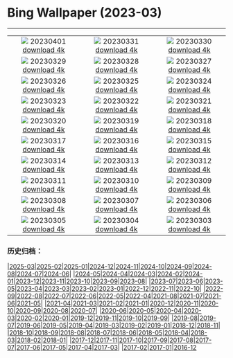 # Bing Wallpaper (2023-03)
**************
| | | |
|:-:|:-:|:-:|
| ![](https://www.bing.com/th?id=OHR.SteyrRiver_EN-US6366722389_1920x1080.jpg) 20230401 [download 4k](https://www.bing.com/th?id=OHR.SteyrRiver_EN-US6366722389_UHD.jpg) | ![](https://www.bing.com/th?id=OHR.PeacockFeathers_EN-US0365605509_1920x1080.jpg) 20230331 [download 4k](https://www.bing.com/th?id=OHR.PeacockFeathers_EN-US0365605509_UHD.jpg) | ![](https://www.bing.com/th?id=OHR.NuzzleManatee_EN-US6719438929_1920x1080.jpg) 20230330 [download 4k](https://www.bing.com/th?id=OHR.NuzzleManatee_EN-US6719438929_UHD.jpg) |
| ![](https://www.bing.com/th?id=OHR.MWDolomites_EN-US2413806289_1920x1080.jpg) 20230329 [download 4k](https://www.bing.com/th?id=OHR.MWDolomites_EN-US2413806289_UHD.jpg) | ![](https://www.bing.com/th?id=OHR.NYCClouds_EN-US7251713390_1920x1080.jpg) 20230328 [download 4k](https://www.bing.com/th?id=OHR.NYCClouds_EN-US7251713390_UHD.jpg) | ![](https://www.bing.com/th?id=OHR.WildAnza_EN-US9575120232_1920x1080.jpg) 20230327 [download 4k](https://www.bing.com/th?id=OHR.WildAnza_EN-US9575120232_UHD.jpg) |
| ![](https://www.bing.com/th?id=OHR.CecilBrewerStaircase_EN-US7912658969_1920x1080.jpg) 20230326 [download 4k](https://www.bing.com/th?id=OHR.CecilBrewerStaircase_EN-US7912658969_UHD.jpg) | ![](https://www.bing.com/th?id=OHR.WildGarlic_EN-US8549203860_1920x1080.jpg) 20230325 [download 4k](https://www.bing.com/th?id=OHR.WildGarlic_EN-US8549203860_UHD.jpg) | ![](https://www.bing.com/th?id=OHR.CloudsPatagonia_EN-US4941579050_1920x1080.jpg) 20230324 [download 4k](https://www.bing.com/th?id=OHR.CloudsPatagonia_EN-US4941579050_UHD.jpg) |
| ![](https://www.bing.com/th?id=OHR.LakePowellAerial_EN-US5762979140_1920x1080.jpg) 20230323 [download 4k](https://www.bing.com/th?id=OHR.LakePowellAerial_EN-US5762979140_UHD.jpg) | ![](https://www.bing.com/th?id=OHR.ColourDay_EN-US7730392026_1920x1080.jpg) 20230322 [download 4k](https://www.bing.com/th?id=OHR.ColourDay_EN-US7730392026_UHD.jpg) | ![](https://www.bing.com/th?id=OHR.PurpleCrocus_EN-US4432411089_1920x1080.jpg) 20230321 [download 4k](https://www.bing.com/th?id=OHR.PurpleCrocus_EN-US4432411089_UHD.jpg) |
| ![](https://www.bing.com/th?id=OHR.BarnOwlWinter_EN-US7295086574_1920x1080.jpg) 20230320 [download 4k](https://www.bing.com/th?id=OHR.BarnOwlWinter_EN-US7295086574_UHD.jpg) | ![](https://www.bing.com/th?id=OHR.MarsTars_EN-US7511744420_1920x1080.jpg) 20230319 [download 4k](https://www.bing.com/th?id=OHR.MarsTars_EN-US7511744420_UHD.jpg) | ![](https://www.bing.com/th?id=OHR.BallyvooneyCove_EN-US7329921498_1920x1080.jpg) 20230318 [download 4k](https://www.bing.com/th?id=OHR.BallyvooneyCove_EN-US7329921498_UHD.jpg) |
| ![](https://www.bing.com/th?id=OHR.ChengduPanda_EN-US7206176908_1920x1080.jpg) 20230317 [download 4k](https://www.bing.com/th?id=OHR.ChengduPanda_EN-US7206176908_UHD.jpg) | ![](https://www.bing.com/th?id=OHR.AgueroSpain_EN-US7079433596_1920x1080.jpg) 20230316 [download 4k](https://www.bing.com/th?id=OHR.AgueroSpain_EN-US7079433596_UHD.jpg) | ![](https://www.bing.com/th?id=OHR.CyprusMaze_EN-US7012705307_1920x1080.jpg) 20230315 [download 4k](https://www.bing.com/th?id=OHR.CyprusMaze_EN-US7012705307_UHD.jpg) |
| ![](https://www.bing.com/th?id=OHR.LionessesNap_EN-US6947230556_1920x1080.jpg) 20230314 [download 4k](https://www.bing.com/th?id=OHR.LionessesNap_EN-US6947230556_UHD.jpg) | ![](https://www.bing.com/th?id=OHR.TheaterRomania_EN-US6839059395_1920x1080.jpg) 20230313 [download 4k](https://www.bing.com/th?id=OHR.TheaterRomania_EN-US6839059395_UHD.jpg) | ![](https://www.bing.com/th?id=OHR.LongWharf_EN-US6625072596_1920x1080.jpg) 20230312 [download 4k](https://www.bing.com/th?id=OHR.LongWharf_EN-US6625072596_UHD.jpg) |
| ![](https://www.bing.com/th?id=OHR.EdaleValley_EN-US6544571023_1920x1080.jpg) 20230311 [download 4k](https://www.bing.com/th?id=OHR.EdaleValley_EN-US6544571023_UHD.jpg) | ![](https://www.bing.com/th?id=OHR.WaimeaRainbow_EN-US1376447893_1920x1080.jpg) 20230310 [download 4k](https://www.bing.com/th?id=OHR.WaimeaRainbow_EN-US1376447893_UHD.jpg) | ![](https://www.bing.com/th?id=OHR.IntlWomensDayChange_EN-US1089722389_1920x1080.jpg) 20230309 [download 4k](https://www.bing.com/th?id=OHR.IntlWomensDayChange_EN-US1089722389_UHD.jpg) |
| ![](https://www.bing.com/th?id=OHR.YuanyangChina_EN-US0997293657_1920x1080.jpg) 20230308 [download 4k](https://www.bing.com/th?id=OHR.YuanyangChina_EN-US0997293657_UHD.jpg) | ![](https://www.bing.com/th?id=OHR.IcelandHorses_EN-US0725710929_1920x1080.jpg) 20230307 [download 4k](https://www.bing.com/th?id=OHR.IcelandHorses_EN-US0725710929_UHD.jpg) | ![](https://www.bing.com/th?id=OHR.TokyoMoat_EN-US9901957262_1920x1080.jpg) 20230306 [download 4k](https://www.bing.com/th?id=OHR.TokyoMoat_EN-US9901957262_UHD.jpg) |
| ![](https://www.bing.com/th?id=OHR.PicoVolcano_EN-US0491099827_1920x1080.jpg) 20230305 [download 4k](https://www.bing.com/th?id=OHR.PicoVolcano_EN-US0491099827_UHD.jpg) | ![](https://www.bing.com/th?id=OHR.OrcaNorway_EN-US0377841310_1920x1080.jpg) 20230304 [download 4k](https://www.bing.com/th?id=OHR.OrcaNorway_EN-US0377841310_UHD.jpg) | ![](https://www.bing.com/th?id=OHR.NegratinSpain_EN-US0285047102_1920x1080.jpg) 20230303 [download 4k](https://www.bing.com/th?id=OHR.NegratinSpain_EN-US0285047102_UHD.jpg) |

### 历史归档：

|[2025-03](/../2025-03/2025-03.md)|[2025-02](/../2025-02/2025-02.md)|[2025-01](/../2025-01/2025-01.md)|[2024-12](/../2024-12/2024-12.md)|[2024-11](/../2024-11/2024-11.md)|[2024-10](/../2024-10/2024-10.md)|[2024-09](/../2024-09/2024-09.md)|[2024-08](/../2024-08/2024-08.md)|[2024-07](/../2024-07/2024-07.md)|[2024-06](/../2024-06/2024-06.md)|
|[2024-05](/../2024-05/2024-05.md)|[2024-04](/../2024-04/2024-04.md)|[2024-03](/../2024-03/2024-03.md)|[2024-02](/../2024-02/2024-02.md)|[2024-01](/../2024-01/2024-01.md)|[2023-12](/../2023-12/2023-12.md)|[2023-11](/../2023-11/2023-11.md)|[2023-10](/../2023-10/2023-10.md)|[2023-09](/../2023-09/2023-09.md)|[2023-08](/../2023-08/2023-08.md)|
|[2023-07](/../2023-07/2023-07.md)|[2023-06](/../2023-06/2023-06.md)|[2023-05](/../2023-05/2023-05.md)|[2023-04](/../2023-04/2023-04.md)|[2023-03](/2023-03.md)|[2023-02](/../2023-02/2023-02.md)|[2023-01](/../2023-01/2023-01.md)|[2022-12](/../2022-12/2022-12.md)|[2022-11](/../2022-11/2022-11.md)|[2022-10](/../2022-10/2022-10.md)|
|[2022-09](/../2022-09/2022-09.md)|[2022-08](/../2022-08/2022-08.md)|[2022-07](/../2022-07/2022-07.md)|[2022-06](/../2022-06/2022-06.md)|[2022-05](/../2022-05/2022-05.md)|[2022-04](/../2022-04/2022-04.md)|[2021-08](/../2021-08/2021-08.md)|[2021-07](/../2021-07/2021-07.md)|[2021-06](/../2021-06/2021-06.md)|[2021-05](/../2021-05/2021-05.md)|
|[2021-04](/../2021-04/2021-04.md)|[2021-03](/../2021-03/2021-03.md)|[2021-02](/../2021-02/2021-02.md)|[2021-01](/../2021-01/2021-01.md)|[2020-12](/../2020-12/2020-12.md)|[2020-11](/../2020-11/2020-11.md)|[2020-10](/../2020-10/2020-10.md)|[2020-09](/../2020-09/2020-09.md)|[2020-08](/../2020-08/2020-08.md)|[2020-07](/../2020-07/2020-07.md)|
|[2020-06](/../2020-06/2020-06.md)|[2020-05](/../2020-05/2020-05.md)|[2020-04](/../2020-04/2020-04.md)|[2020-03](/../2020-03/2020-03.md)|[2020-02](/../2020-02/2020-02.md)|[2020-01](/../2020-01/2020-01.md)|[2019-12](/../2019-12/2019-12.md)|[2019-11](/../2019-11/2019-11.md)|[2019-10](/../2019-10/2019-10.md)|[2019-09](/../2019-09/2019-09.md)|
|[2019-08](/../2019-08/2019-08.md)|[2019-07](/../2019-07/2019-07.md)|[2019-06](/../2019-06/2019-06.md)|[2019-05](/../2019-05/2019-05.md)|[2019-04](/../2019-04/2019-04.md)|[2019-03](/../2019-03/2019-03.md)|[2019-02](/../2019-02/2019-02.md)|[2019-01](/../2019-01/2019-01.md)|[2018-12](/../2018-12/2018-12.md)|[2018-11](/../2018-11/2018-11.md)|
|[2018-10](/../2018-10/2018-10.md)|[2018-09](/../2018-09/2018-09.md)|[2018-08](/../2018-08/2018-08.md)|[2018-07](/../2018-07/2018-07.md)|[2018-06](/../2018-06/2018-06.md)|[2018-05](/../2018-05/2018-05.md)|[2018-04](/../2018-04/2018-04.md)|[2018-03](/../2018-03/2018-03.md)|[2018-02](/../2018-02/2018-02.md)|[2018-01](/../2018-01/2018-01.md)|
|[2017-12](/../2017-12/2017-12.md)|[2017-11](/../2017-11/2017-11.md)|[2017-10](/../2017-10/2017-10.md)|[2017-09](/../2017-09/2017-09.md)|[2017-08](/../2017-08/2017-08.md)|[2017-07](/../2017-07/2017-07.md)|[2017-06](/../2017-06/2017-06.md)|[2017-05](/../2017-05/2017-05.md)|[2017-04](/../2017-04/2017-04.md)|[2017-03](/../2017-03/2017-03.md)|
|[2017-02](/../2017-02/2017-02.md)|[2017-01](/../2017-01/2017-01.md)|[2016-12](/../2016-12/2016-12.md)